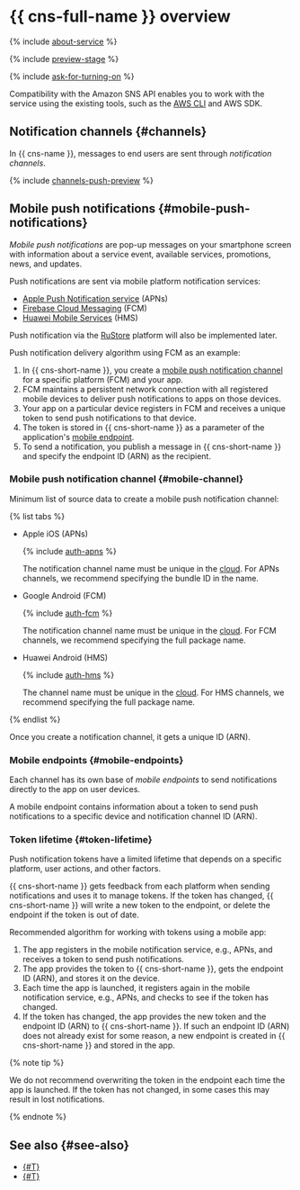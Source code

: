 # {{ cns-full-name }} overview

{% include [about-service](../../_includes/notifications/about-service.md) %}

{% include [preview-stage](../../_includes/notifications/preview-stage.md) %}

{% include [ask-for-turning-on](../../_includes/notifications/ask-for-turning-on.md) %}

Compatibility with the Amazon SNS API enables you to work with the service using the existing tools, such as the [AWS CLI](../tools/aws-cli.md) and AWS SDK.

## Notification channels {#channels}

In {{ cns-name }}, messages to end users are sent through _notification channels_.

{% include [channels-push-preview](../../_includes/notifications/channels-push-preview.md) %}

## Mobile push notifications {#mobile-push-notifications}

_Mobile push notifications_ are pop-up messages on your smartphone screen with information about a service event, available services, promotions, news, and updates.

Push notifications are sent via mobile platform notification services:
* [Apple Push Notification service](https://developer.apple.com/notifications/) (APNs)
* [Firebase Cloud Messaging](https://firebase.google.com/) (FCM)
* [Huawei Mobile Services](https://developer.huawei.com/consumer/) (HMS)

Push notification via the [RuStore](https://www.rustore.ru/help/sdk/push-notifications) platform will also be implemented later.

Push notification delivery algorithm using FCM as an example:
1. In {{ cns-short-name }}, you create a [mobile push notification channel](#mobile-channel) for a specific platform (FCM) and your app.
1. FCM maintains a persistent network connection with all registered mobile devices to deliver push notifications to apps on those devices.
1. Your app on a particular device registers in FCM and receives a unique token to send push notifications to that device.
1. The token is stored in {{ cns-short-name }} as a parameter of the application's [mobile endpoint](#mobile-endpoints).
1. To send a notification, you publish a message in {{ cns-short-name }} and specify the endpoint ID (ARN) as the recipient.

### Mobile push notification channel {#mobile-channel}

Minimum list of source data to create a mobile push notification channel:

{% list tabs %}

- Apple iOS (APNs)

   {% include [auth-apns](../../_includes/notifications/auth-apns.md) %}

   The notification channel name must be unique in the [cloud](../../resource-manager/concepts/resources-hierarchy.md#cloud). For APNs channels, we recommend specifying the bundle ID in the name.

- Google Android (FCM)

   {% include [auth-fcm](../../_includes/notifications/auth-fcm.md) %}

   The notification channel name must be unique in the [cloud](../../resource-manager/concepts/resources-hierarchy.md#cloud). For FCM channels, we recommend specifying the full package name.

- Huawei Android (HMS)

   {% include [auth-hms](../../_includes/notifications/auth-hms.md) %}

   The channel name must be unique in the [cloud](../../resource-manager/concepts/resources-hierarchy.md#cloud). For HMS channels, we recommend specifying the full package name.

{% endlist %}

Once you create a notification channel, it gets a unique ID (ARN).

### Mobile endpoints {#mobile-endpoints}

Each channel has its own base of _mobile endpoints_ to send notifications directly to the app on user devices.

A mobile endpoint contains information about a token to send push notifications to a specific device and notification channel ID (ARN).

### Token lifetime {#token-lifetime}

Push notification tokens have a limited lifetime that depends on a specific platform, user actions, and other factors.

{{ cns-short-name }} gets feedback from each platform when sending notifications and uses it to manage tokens. If the token has changed, {{ cns-short-name }} will write a new token to the endpoint, or delete the endpoint if the token is out of date.

Recommended algorithm for working with tokens using a mobile app:
1. The app registers in the mobile notification service, e.g., APNs, and receives a token to send push notifications.
1. The app provides the token to {{ cns-short-name }}, gets the endpoint ID (ARN), and stores it on the device.
1. Each time the app is launched, it registers again in the mobile notification service, e.g., APNs, and checks to see if the token has changed.
1. If the token has changed, the app provides the new token and the endpoint ID (ARN) to {{ cns-short-name }}. If such an endpoint ID (ARN) does not already exist for some reason, a new endpoint is created in {{ cns-short-name }} and stored in the app.

{% note tip %}

We do not recommend overwriting the token in the endpoint each time the app is launched. If the token has not changed, in some cases this may result in lost notifications.

{% endnote %}

## See also {#see-also}

* [{#T}](../quickstart.md)
* [{#T}](../tools/aws-cli.md)